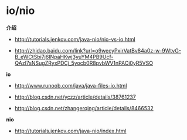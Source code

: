 ﻿# io/nio

**介绍**
  
  - http://tutorials.jenkov.com/java-nio/nio-vs-io.html
   
  - http://zhidao.baidu.com/link?url=o9wecyPxirVatBv84a0z-w-9WtvG-B_eWCtSbi7j6INpaHKwj3yuYM4PB9Ucf-QAzl7sNSugZRyxPDCj_5yocb0R8pvbWV1nPACi0yR5VSO

**io**

  - http://www.runoob.com/java/java-files-io.html

  - http://blog.csdn.net/yczz/article/details/38761237

  - http://blog.csdn.net/zhangerqing/article/details/8466532

**nio**

  - http://tutorials.jenkov.com/java-nio/index.html



